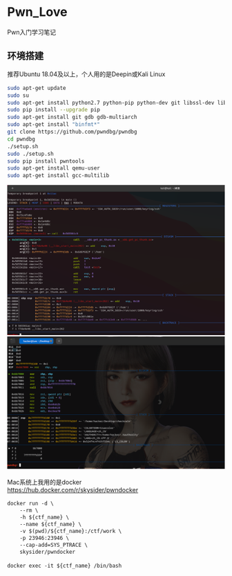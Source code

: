 # Pwn_Love
Pwn入门学习笔记


## 环境搭建  
推荐Ubuntu 18.04及以上，个人用的是Deepin或Kali Linux  
```bash
sudo apt-get update  
sudo su  
sudo apt-get install python2.7 python-pip python-dev git libssl-dev libffi-dev build-essential  
sudo pip install --upgrade pip
sudo apt-get install git gdb gdb-multiarch
sudo apt-get install "binfmt*" 
git clone https://github.com/pwndbg/pwndbg
cd pwndbg
./setup.sh
sudo ./setup.sh
sudo pip install pwntools
sudo apt-get install qemu-user
sudo apt-get install gcc-multilib
```  
![avatar](.assets\1.png)  
![avatar](.assets\2.png)
<br/>
<br/>
Mac系统上我用的是docker  
https://hub.docker.com/r/skysider/pwndocker  
```
docker run -d \
    --rm \
    -h ${ctf_name} \
    --name ${ctf_name} \
    -v $(pwd)/${ctf_name}:/ctf/work \
    -p 23946:23946 \
    --cap-add=SYS_PTRACE \
    skysider/pwndocker

docker exec -it ${ctf_name} /bin/bash
```
